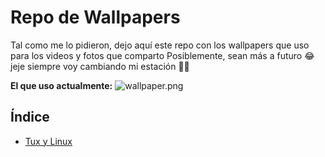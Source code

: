 # Repo de Wallpapers

Tal como me lo pidieron, dejo aquí este repo con los wallpapers que uso para los videos y fotos que comparto 
Posiblemente, sean más a futuro 😂 jeje siempre voy cambiando mi estación 👨‍💻

**El que uso actualmente:**
![wallpaper.png](./tux-ai/large/2.png)

## Índice
- [Tux y Linux](https://gitlab.com/mundo-devops-repos/miscellaneous/wallpapers/-/tux-ai)

